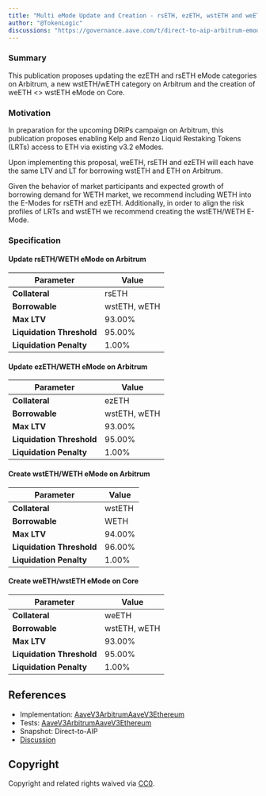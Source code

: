 ```yaml
---
title: "Multi eMode Update and Creation - rsETH, ezETH, wstETH and weETH"
author: "@TokenLogic"
discussions: "https://governance.aave.com/t/direct-to-aip-arbitrum-emode-update-rseth-and-ezeth/22731/3"
---
```


### Summary

This publication proposes updating the ezETH and rsETH eMode categories on Arbitrum, a new wstETH/wETH category on Arbitrum and the creation of weETH <> wstETH eMode on Core.

### Motivation

In preparation for the upcoming DRIPs campaign on Arbitrum, this publication proposes enabling Kelp and Renzo Liquid Restaking Tokens (LRTs) access to ETH via existing v3.2 eModes.

Upon implementing this proposal, weETH, rsETH and ezETH will each have the same LTV and LT for borrowing wstETH and ETH on Arbitrum.

Given the behavior of market participants and expected growth of borrowing demand for WETH market, we recommend including WETH into the E-Modes for rsETH and ezETH. Additionally, in order to align the risk profiles of LRTs and wstETH we recommend creating the wstETH/WETH E-Mode.

### Specification

#### Update rsETH/WETH eMode on Arbitrum

| **Parameter**             | **Value**    |
| ------------------------- | ------------ |
| **Collateral**            | rsETH        |
| **Borrowable**            | wstETH, wETH |
| **Max LTV**               | 93.00%       |
| **Liquidation Threshold** | 95.00%       |
| **Liquidation Penalty**   | 1.00%        |

#### Update ezETH/WETH eMode on Arbitrum

| **Parameter**             | **Value**    |
| ------------------------- | ------------ |
| **Collateral**            | ezETH        |
| **Borrowable**            | wstETH, wETH |
| **Max LTV**               | 93.00%       |
| **Liquidation Threshold** | 95.00%       |
| **Liquidation Penalty**   | 1.00%        |

#### Create wstETH/WETH eMode on Arbitrum

| **Parameter**             | **Value** |
| ------------------------- | --------- |
| **Collateral**            | wstETH    |
| **Borrowable**            | WETH      |
| **Max LTV**               | 94.00%    |
| **Liquidation Threshold** | 96.00%    |
| **Liquidation Penalty**   | 1.00%     |

#### Create weETH/wstETH eMode on Core

| **Parameter**             | **Value**    |
| ------------------------- | ------------ |
| **Collateral**            | weETH        |
| **Borrowable**            | wstETH, wETH |
| **Max LTV**               | 93.00%       |
| **Liquidation Threshold** | 95.00%       |
| **Liquidation Penalty**   | 1.00%        |

## References

- Implementation: [AaveV3Arbitrum](https://github.com/bgd-labs/aave-proposals-v3/blob/main/src/20250805_AaveV3Arbitrum_ArbitrumEModeUpdateRsETHAndEzETH/AaveV3Arbitrum_ArbitrumEModeUpdateRsETHAndEzETH_20250805.sol)[AaveV3Ethereum](https://github.com/bgd-labs/aave-proposals-v3/blob/main/src/20250805_AaveV3Arbitrum_ArbitrumEModeUpdateRsETHAndEzETH/AaveV3Ethereum_ArbitrumEModeUpdateRsETHAndEzETH_20250805.sol)
- Tests: [AaveV3Arbitrum](https://github.com/bgd-labs/aave-proposals-v3/blob/main/src/20250805_AaveV3Arbitrum_ArbitrumEModeUpdateRsETHAndEzETH/AaveV3Arbitrum_ArbitrumEModeUpdateRsETHAndEzETH_20250805.t.sol)[AaveV3Ethereum](https://github.com/bgd-labs/aave-proposals-v3/blob/main/src/20250805_AaveV3Arbitrum_ArbitrumEModeUpdateRsETHAndEzETH/AaveV3Ethereum_ArbitrumEModeUpdateRsETHAndEzETH_20250805.t.sol)
- Snapshot: Direct-to-AIP
- [Discussion](https://governance.aave.com/t/direct-to-aip-arbitrum-emode-update-rseth-and-ezeth/22731/3)

## Copyright

Copyright and related rights waived via [CC0](https://creativecommons.org/publicdomain/zero/1.0/).

